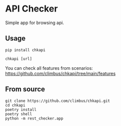 # API Checker
Simple app for browsing api.

## Usage
```
pip install chkapi

chkapi [url]
```

You can check all features from scenarios: https://github.com/climbus/chkapi/tree/main/features

## From source
```
git clone https://github.com/climbus/chkapi.git
cd chkapi
poetry install
poetry shell
python -m rest_checker.app
```


